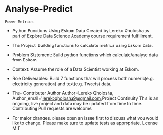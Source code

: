 # Analyse-Predict

`Power Metrics`

- Python Functions Using Eskom Data Created by Lereko Qholosha as part of Explore Data Science Academy course requirement fulfillment. 


- The Project: 
Building functions to calculate metrics using Eskom Data. 


- Problem Statement: 
Build python functions which calculate/analyse data from Eskom.  


- Context: 
Assume the role of a Data Scientist working at Eskom. 


- Role Deliverables: 
Build 7 functions that will process both numeric(e.g. electricity generation) and text(e.g. Tweets) data.

- The- Contributer Author Author=Lereko Qholosha, Author_email='lerekoqholosha9@gmail.com,Project Continuity This is an ongoing, live project and data may be updated from time to time.  Contributing Pull requests are welcome.


- For major changes, please open an issue first to discuss what you would like to change.  Please make sure to update tests as appropriate.  License MIT
